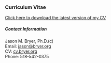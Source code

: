 ### Curriculum Vitae

[Click here to download the latest version of my CV](https://github.com/jbryer/CV/blob/master/Bryer.CV.pdf?raw=TRUE)

##### Contact Information

Jason M. Bryer, Ph.D.(c)  
Email: [jason@bryer.org](mailto:jason@bryer.org)  
CV: [cv.bryer.org](http://cv.bryer.org)  
Phone: 518-542-0375  

